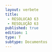 ```yaml
---
layout: verbete
title:
 - RESOLUCAO 63
 - RESOLUÇÃO 63
published: true
edition: 1  
type: T
subtype: Documentos
---
```


